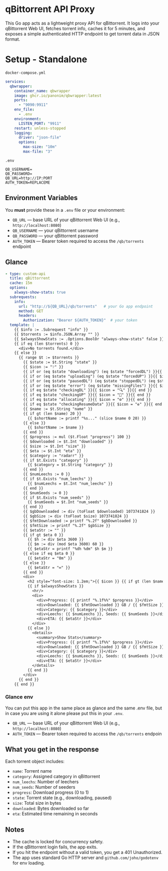 # qBittorrent API Proxy

This Go app acts as a lightweight proxy API for qBittorrent. It logs into your qBittorrent Web UI, fetches torrent info, caches it for 5 minutes, and exposes a simple authenticated HTTP endpoint to get torrent data in JSON format.

# Setup - Standalone
`docker-compose.yml`
```yaml
services:
  qbwrapper:
    container_name: qbwrapper
    image: ghcr.io/panonim/qbwrapper:latest
    ports:
      - "9090:9911"
    env_file:
      - .env
    environment:
      LISTEN_PORT: "9911"
    restart: unless-stopped
    logging:
      driver: "json-file"
      options:
        max-size: "10m"
        max-file: "3"
```
`.env`
```env
QB_USERNAME=
QB_PASSWORD=
QB_URL=http://IP:PORT
AUTH_TOKEN=REPLACEME
```

## Environment Variables

You **must** provide these in a `.env` file or your environment:

* `QB_URL` — base URL of your qBittorrent Web UI (e.g., `http://localhost:8080`)
* `QB_USERNAME` — your qBittorrent username
* `QB_PASSWORD` — your qBittorrent password
* `AUTH_TOKEN` — Bearer token required to access the `/qb/torrents` endpoint

## Glance
```yaml
- type: custom-api
  title: qBittorrent
  cache: 15m
  options:
    always-show-stats: true 
  subrequests:
    info:
      url: "http://${QB_URL}/qb/torrents"   # your Go app endpoint
      method: GET
      headers:
        Authorization: "Bearer ${AUTH_TOKEN}"  # your token
  template: |
    {{ $info := .Subrequest "info" }}
    {{ $torrents := $info.JSON.Array "" }}
    {{ $alwaysShowStats := .Options.BoolOr "always-show-stats" false }}
    {{ if eq (len $torrents) 0 }}
      <div>No torrents found.</div>
    {{ else }}
      {{ range $t := $torrents }}
        {{ $state := $t.String "state" }}
        {{ $icon := "❔" }}
        {{ if or (eq $state "downloading") (eq $state "forcedDL") }}{{ $icon = "⬇️" }}{{ end }}
        {{ if or (eq $state "uploading") (eq $state "forcedUP") }}{{ $icon = "⬆️" }}{{ end }}
        {{ if or (eq $state "pausedDL") (eq $state "stoppedDL") (eq $state "pausedUP") (eq $state "stalledDL") (eq $state "stalledUP") (eq $state "queuedDL") (eq $state "queuedUP") }}{{ $icon = "⏸️" }}{{ end }}
        {{ if or (eq $state "error") (eq $state "missingFiles") }}{{ $icon = "❗" }}{{ end }}
        {{ if eq $state "checkingDL" }}{{ $icon = "🔍" }}{{ end }}
        {{ if eq $state "checkingUP" }}{{ $icon = "🔎" }}{{ end }}
        {{ if eq $state "allocating" }}{{ $icon = "⚙️" }}{{ end }}
        {{ if eq $state "checkingResumeData" }}{{ $icon = "♻️" }}{{ end }}
        {{ $name := $t.String "name" }}
        {{ if gt (len $name) 20 }}
          {{ $shortName := printf "%s..." (slice $name 0 20) }}
        {{ else }}
          {{ $shortName := $name }}
        {{ end }}
        {{ $progress := mul ($t.Float "progress") 100 }}
        {{ $downloaded := $t.Int "downloaded" }}
        {{ $size := $t.Int "size" }}
        {{ $eta := $t.Int "eta" }}
        {{ $category := "radarr" }}
        {{ if $t.Exists "category" }}
          {{ $category = $t.String "category" }}
        {{ end }}
        {{ $numLeechs := 0 }}
        {{ if $t.Exists "num_leechs" }}
          {{ $numLeechs = $t.Int "num_leechs" }}
        {{ end }}
        {{ $numSeeds := 0 }}
        {{ if $t.Exists "num_seeds" }}
          {{ $numSeeds = $t.Int "num_seeds" }}
        {{ end }}
        {{ $gbDownloaded := div (toFloat $downloaded) 1073741824 }}
        {{ $gbSize := div (toFloat $size) 1073741824 }}
        {{ $fmtDownloaded := printf "%.2f" $gbDownloaded }}
        {{ $fmtSize := printf "%.2f" $gbSize }}
        {{ $etaStr := "" }}
        {{ if gt $eta 0 }}
          {{ $h := div $eta 3600 }}
          {{ $m := div (mod $eta 3600) 60 }}
          {{ $etaStr = printf "%dh %dm" $h $m }}
        {{ else if eq $eta 0 }}
          {{ $etaStr = "0m" }}
        {{ else }}
          {{ $etaStr = "∞" }}
        {{ end }}
        <div>
          <h2 style="font-size: 1.2em;">{{ $icon }} {{ if gt (len $name) 20 }}{{ slice $name 0 20 }}...{{ else }}{{ $name }}{{ end }}</h2>
          {{ if $alwaysShowStats }}
            <hr/>
            <div>
              <div>Progress: {{ printf "%.1f%%" $progress }}</div>
              <div>Downloaded: {{ $fmtDownloaded }} GB / {{ $fmtSize }} GB</div>
              <div>Category: {{ $category }}</div>
              <div>Leechs: {{ $numLeechs }}, Seeds: {{ $numSeeds }}</div>
              <div>ETA: {{ $etaStr }}</div>
            </div>
          {{ else }}
            <details>
              <summary>Show Stats</summary>
              <div>Progress: {{ printf "%.1f%%" $progress }}</div>
              <div>Downloaded: {{ $fmtDownloaded }} GB / {{ $fmtSize }} GB</div>
              <div>Category: {{ $category }}</div>
              <div>Leechs: {{ $numLeechs }}, Seeds: {{ $numSeeds }}</div>
              <div>ETA: {{ $etaStr }}</div>
            </details>
          {{ end }}
        </div>
      {{ end }}
    {{ end }}
```

### Glance env
You can put this app in the same place as glance and the same .env file, but in case you are using it alone please put this in your `.env`.
* `QB_URL` — base URL of your qBittorrent Web UI (e.g., `http://localhost:8080`)
* `AUTH_TOKEN` — Bearer token required to access the `/qb/torrents` endpoin

## What you get in the response

Each torrent object includes:

* `name`: Torrent name
* `category`: Assigned category in qBittorrent
* `num_leechs`: Number of leechers
* `num_seeds`: Number of seeders
* `progress`: Download progress (0 to 1)
* `state`: Torrent state (e.g., downloading, paused)
* `size`: Total size in bytes
* `downloaded`: Bytes downloaded so far
* `eta`: Estimated time remaining in seconds

## Notes

* The cache is locked for concurrency safety.
* If the qBittorrent login fails, the app exits.
* If you hit the endpoint without a valid token, you get a 401 Unauthorized.
* The app uses standard Go HTTP server and `github.com/joho/godotenv` for env loading.
